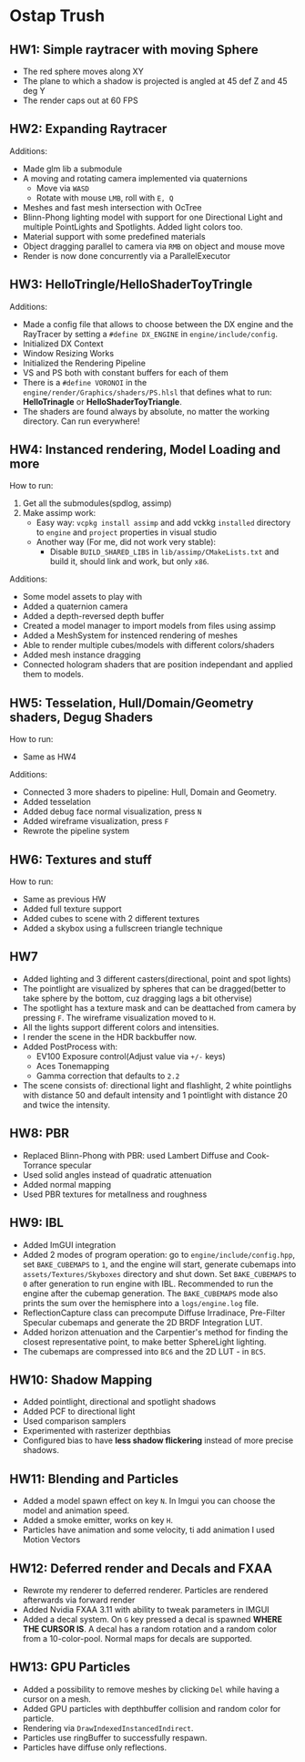 # Ostap Trush

## HW1: Simple raytracer with moving Sphere
- The red sphere moves along XY
- The plane to which a shadow is projected is angled at 45 def Z and 45 deg Y
- The render caps out at 60 FPS

## HW2: Expanding Raytracer
Additions:
- Made glm lib a submodule
- A moving and rotating camera implemented via quaternions
	- Move via `WASD`
	- Rotate with mouse `LMB`, roll with `E, Q`
- Meshes and fast mesh intersection with OcTree
- Blinn-Phong lighting model with support for one Directional Light and multiple PointLights and Spotlights. Added light colors too.
- Material support with some predefined materials
- Object dragging parallel to camera via `RMB` on object and mouse move
- Render is now done concurrently via a ParallelExecutor

## HW3: HelloTringle/HelloShaderToyTringle
Additions:
- Made a config file that allows to choose between the DX engine and the RayTracer by setting a `#define DX_ENGINE` in `engine/include/config`.
- Initialized DX Context
- Window Resizing Works
- Initialized the Rendering Pipeline
- VS and PS both with constant buffers for each of them
- There is a `#define VORONOI` in the `engine/render/Graphics/shaders/PS.hlsl` that defines what to run: **HelloTrinagle** or **HelloShaderToyTriangle**.
- The shaders are found always by absolute, no matter the working directory. Can run everywhere!

## HW4: Instanced rendering, Model Loading and more
How to run:
1. Get all the submodules(spdlog, assimp)
2. Make assimp work:
	- Easy way: `vcpkg install assimp` and add vckkg `installed` directory to `engine` and `project` properties in visual studio
	- Another way (For me, did not work very stable):
		- Disable `BUILD_SHARED_LIBS` in `lib/assimp/CMakeLists.txt` and build it, should link and work, but only `x86`.

Additions:
- Some model assets to play with
- Added a quaternion camera
- Added a depth-reversed depth buffer
- Created a model manager to import models from files using assimp
- Added a MeshSystem for instenced rendering of meshes
- Able to render multiple cubes/models with different colors/shaders
- Added mesh instance dragging
- Connected hologram shaders that are position independant and applied them to models.

## HW5: Tesselation, Hull/Domain/Geometry shaders, Degug Shaders
How to run:
- Same as HW4

Additions:
- Connected 3 more shaders to pipeline: Hull, Domain and Geometry.
- Added tesselation
- Added debug face normal visualization, press `N`
- Added wireframe visualization, press `F`
- Rewrote the pipeline system

## HW6: Textures and stuff
How to run:
- Same as previous HW
- Added full texture support
- Added cubes to scene with 2 different textures
- Added a skybox using a fullscreen triangle technique

## HW7
- Added lighting and 3 different casters(directional, point and spot lights)
- The pointlight are visualized by spheres that can be dragged(better to take sphere by the bottom, cuz dragging lags a bit othervise)
- The spotlight has a texture mask and can be deattached from camera by pressing `F`. The wireframe visualization moved to `H`.
- All the lights support different colors and intensities.
- I render the scene in the HDR backbuffer now.
- Added PostProcess with:
	- EV100 Exposure control(Adjust value via `+/-` keys)
	- Aces Tonemapping
	- Gamma correction that defaults to `2.2`
- The scene consists of: directional light and flashlight, 2 white pointlighs with distance 50 and
default intensity and 1 pointlight with distance 20 and twice the intensity.

## HW8: PBR
- Replaced Blinn-Phong with PBR: used Lambert Diffuse and Cook-Torrance specular
- Used solid angles instead of quadratic attenuation
- Added normal mapping
- Used PBR textures for metallness and roughness

## HW9: IBL
- Added ImGUI integration
- Added 2 modes of program operation: go to `engine/include/config.hpp`, set `BAKE_CUBEMAPS` to `1`, and the engine will start, generate cubemaps into `assets/Textures/Skyboxes`
directory and shut down. Set `BAKE_CUBEMAPS` to `0` after generation to run engine with IBL. Recommended to run the engine after the cubemap generation.
The `BAKE_CUBEMAPS` mode also prints the sum over the hemisphere into a `logs/engine.log` file.
- ReflectionCapture class can precompute Diffuse Irradinace, Pre-Filter Specular cubemaps and generate the 2D BRDF Integration LUT.
- Added horizon attenuation and the Carpentier's method for finding the closest representative point, to make better SphereLight lighting.
- The cubemaps are compressed into `BC6` and the 2D LUT - in `BC5`.

## HW10: Shadow Mapping
- Added pointlight, directional and spotlight shadows
- Added PCF to directional light
- Used comparison samplers
- Experimented with rasterizer depthbias
- Configured bias to have **less shadow flickering** instead of more precise shadows.

## HW11: Blending and Particles
- Added a model spawn effect on key `N`. In Imgui you can choose the model and animation speed.
- Added a smoke emitter, works on key `H`.
- Particles have animation and some velocity, ti add animation I used Motion Vectors

## HW12: Deferred render and Decals and FXAA
- Rewrote my renderer to deferred renderer. Particles are rendered afterwards via forward render
- Added Nvidia FXAA 3.11 with ability to tweak parameters in IMGUI
- Added a decal system. On `G` key pressed a decal is spawned **WHERE THE CURSOR IS**. A decal has a random rotation and a random color from
a 10-color-pool. Normal maps for decals are supported.

## HW13: GPU Particles
- Added a possibility to remove meshes by clicking `Del` while having a cursor on a mesh.
- Added GPU particles with depthbuffer collision and random color for particle.
- Rendering via `DrawIndexedInstancedIndirect`.
- Particles use ringBuffer to successfully respawn.
- Particles have diffuse only reflections.